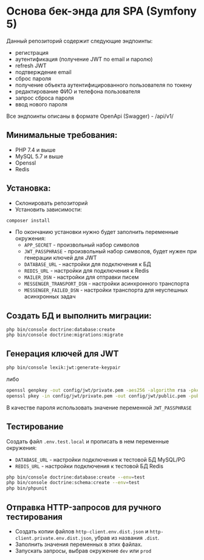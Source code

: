 # Основа бек-энда для SPA (Symfony 5)

Данный репозиторий содержит следующие эндпоинты:

- регистрация
- аутентификация (получение JWT по email и паролю)
- refresh JWT
- подтверждение email
- сброс пароля
- получение объекта аутентифицированного пользователя по токену
- редактирование ФИО и телефона пользователя
- запрос сброса пароля
- ввод нового пароля

Все эндпоинты описаны в формате OpenApi (Swagger) - /api/v1/

## Минимальные требования:

- PHP 7.4 и выше
- MySQL 5.7 и выше
- Openssl
- Redis

## Установка:

- Склонировать репозиторий
- Установить зависимости:

```bash
composer install
```

- По окончанию установки нужно будет заполнить переменные окружения:
    - `APP_SECRET` - произвольный набор символов
    - `JWT_PASSPHRASE` - произвольный набор символов, будет нужен при генерации ключей для JWT
    - `DATABASE_URL` - настройки для подключения к БД
    - `REDIS_URL` - настройки для подключения к Redis
    - `MAILER_DSN` - настройки для отправки писем
    - `MESSENGER_TRANSPORT_DSN` - настройки асинхронного транспорта
    - `MESSENGER_FAILED_DSN` - настройки транспорта для неуспешных асинхронных задач

## Создать БД и выполнить миграции:

```
php bin/console doctrine:database:create
php bin/console doctrine:migrations:migrate
```

## Генерация ключей для JWT

```bash
php bin/console lexik:jwt:generate-keypair
```

либо

```bash
openssl genpkey -out config/jwt/private.pem -aes256 -algorithm rsa -pkeyopt rsa_keygen_bits:4096
openssl pkey -in config/jwt/private.pem -out config/jwt/public.pem -pubout
```

В качестве пароля использовать значение переменной `JWT_PASSPHRASE`

## Тестирование

Создать файл `.env.test.local` и прописать в нем переменные окружения:

- `DATABASE_URL` - настройки подключения к тестовой БД MySQL/PG
- `REDIS_URL` - настройки подключения к тестовой БД Redis

```bash
php bin/console doctrine:database:create --env=test
php bin/console doctrine:schema:create --env=test
php bin/phpunit
```

## Отправка HTTP-запросов для ручного тестирования

- Создать копии файлов `http-client.env.dist.json` и `http-client.private.env.dist.json`, убрав из названия `.dist`.
- Заполнить значения переменных в этих файлах.
- Запускать запросы, выбрав окружение `dev` или `prod`